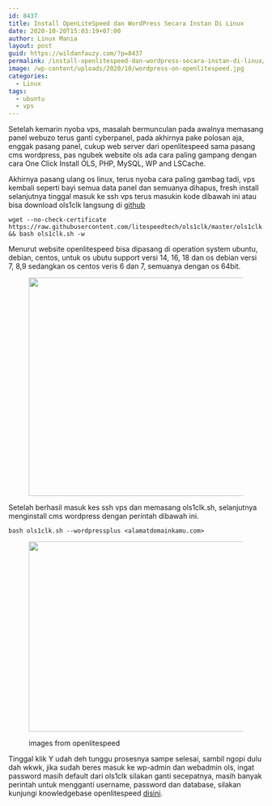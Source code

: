 ```yaml
---
id: 8437
title: Install OpenLiteSpeed dan WordPress Secara Instan Di Linux
date: 2020-10-20T15:03:19+07:00
author: Linux Mania
layout: post
guid: https://wildanfauzy.com/?p=8437
permalink: /install-openlitespeed-dan-wordpress-secara-instan-di-linux/
image: /wp-content/uploads/2020/10/wordpress-on-openlitespeed.jpg
categories:
  - Linux
tags:
  - ubuntu
  - vps
---
```

Setelah kemarin nyoba vps, masalah bermunculan pada awalnya memasang panel webuzo terus ganti cyberpanel, pada akhirnya pake polosan aja, enggak pasang panel, cukup web server dari openlitespeed sama pasang cms wordpress, pas ngubek website ols ada cara paling gampang dengan cara One Click Install OLS, PHP, MySQL, WP and LSCache.

Akhirnya pasang ulang os linux, terus nyoba cara paling gambag tadi, vps kembali seperti bayi semua data panel dan semuanya dihapus, fresh install selanjutnya tinggal masuk ke ssh vps terus masukin kode dibawah ini atau bisa download ols1clk langsung di <a href="https://raw.githubusercontent.com/litespeedtech/ols1clk/master/ols1clk.sh" target="_blank" rel="noreferrer noopener">github</a>

<pre class="wp-block-code"><code>wget --no-check-certificate https://raw.githubusercontent.com/litespeedtech/ols1clk/master/ols1clk.sh && bash ols1clk.sh -w</code></pre>

Menurut website openlitespeed bisa dipasang di operation system ubuntu, debian, centos, untuk os ubutu support versi 14, 16, 18 dan os debian versi 7, 8,9 sedangkan os centos veris 6 dan 7, semuanya dengan os 64bit.<figure class="wp-block-image size-large">

<img loading="lazy" width="768" height="432" src="https://wildanfauzy.com/wp-content/uploads/2020/10/ols.jpg" alt="" class="wp-image-8438" /> </figure> 

Setelah berhasil masuk kes ssh vps dan memasang ols1clk.sh, selanjutnya menginstall cms wordpress dengan perintah dibawah ini.

<pre class="wp-block-code"><code>bash ols1clk.sh --wordpressplus &lt;alamatdomainkamu.com></code></pre><figure class="wp-block-image size-large is-resized">

<img loading="lazy" src="https://wildanfauzy.com/wp-content/uploads/2020/10/Wordpressplus.png" alt="" class="wp-image-8439" width="768" height="376" /> <figcaption>images from openlitespeed</figcaption></figure> 

Tinggal klik Y udah deh tunggu prosesnya sampe selesai, sambil ngopi dulu dah wkwk, jika sudah beres masuk ke wp-admin dan webadmin ols, ingat password masih default dari ols1clk silakan ganti secepatnya, masih banyak perintah untuk mengganti username, password dan database, silakan kunjungi knowledgebase openlitespeed <a href="https://openlitespeed.org/kb/1-click-install/#Options" target="_blank" rel="noreferrer noopener">disini</a>.